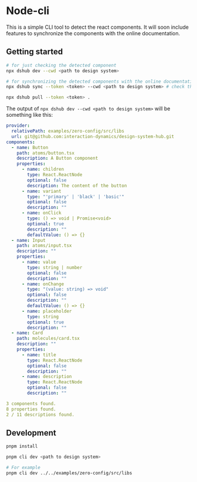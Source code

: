 # Node-cli

This is a simple CLI tool to detect the react components. It will soon include features to synchronize the components with the online documentation.

## Getting started

```bash
# for just checking the detected component
npx dshub dev --cwd <path to design system>

# for synchronizing the detected components with the online documentation
npx dshub sync --token <token> --cwd <path to design system> # check the online documentation for the token.

npx dshub pull --token <token> .

```

The output of `npx dshub dev --cwd <path to design system>` will be something like this:

```yaml
provider:
  relativePath: examples/zero-config/src/libs
  url: git@github.com:interaction-dynamics/design-system-hub.git
components:
  - name: Button
    path: atoms/button.tsx
    description: A Button component
    properties:
      - name: children
        type: React.ReactNode
        optional: false
        description: The content of the button
      - name: variant
        type: "'primary' | 'black' | 'basic'"
        optional: false
        description: ""
      - name: onClick
        type: () => void | Promise<void>
        optional: true
        description: ""
        defaultValue: () => {}
  - name: Input
    path: atoms/input.tsx
    description: ""
    properties:
      - name: value
        type: string | number
        optional: false
        description: ""
      - name: onChange
        type: "(value: string) => void"
        optional: false
        description: ""
        defaultValue: () => {}
      - name: placeholder
        type: string
        optional: true
        description: ""
  - name: Card
    path: molecules/card.tsx
    description: ""
    properties:
      - name: title
        type: React.ReactNode
        optional: false
        description: ""
      - name: description
        type: React.ReactNode
        optional: false
        description: ""

3 components found.
8 properties found.
2 / 11 descriptions found.
```

## Development

```bash
pnpm install

pnpm cli dev <path to design system>

# For example
pnpm cli dev ../../examples/zero-config/src/libs
```
